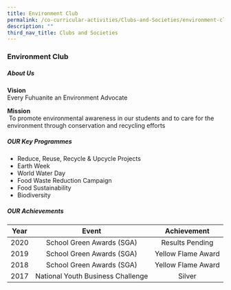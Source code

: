 ```yaml
---
title: Environment Club
permalink: /co-curricular-activities/Clubs-and-Societies/environment-club/
description: ""
third_nav_title: Clubs and Societies
---
```


### Environment Club
##### About Us

**Vision** <br>Every Fuhuanite an Environment Advocate

**Mission**<br> To promote environmental awareness in our students and to care for the environment through conservation and recycling efforts

##### OUR Key Programmes

  

*   Reduce, Reuse, Recycle & Upcycle Projects
*   Earth Week
*   World Water Day
*   Food Waste Reduction Campaign
*   Food Sustainability
*   Biodiversity

##### OUR Achievements

| Year | Event | Achievement |
|:---:|:---:|:---:|
| 2020 | School Green Awards (SGA) | Results Pending |
| 2019 | School Green Awards (SGA) | Yellow Flame Award |
| 2018 | School Green Awards (SGA) | Yellow Flame Award |
|  2017 |  National Youth Business Challenge  |  Silver  |